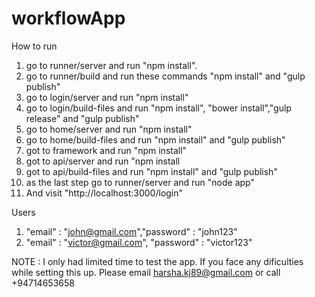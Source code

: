# workflowApp

How to run

1. go to runner/server and run "npm install".
2. go to runner/build and run these commands  "npm install" and "gulp publish"
3. go to login/server and run "npm install"
4. go to login/build-files and run "npm install", "bower install","gulp  release" and "gulp publish"
5. go to home/server and run "npm install"
6. go to home/build-files and run "npm install" and "gulp publish"
7. got to framework and run "npm install"
8. got to api/server and run "npm install
9. got to api/build-files and run "npm install" and "gulp publish"
10. as the last step go to runner/server and run "node app"
11. And visit "http://localhost:3000/login"

Users
1. "email" : "john@gmail.com","password" : "john123"
2. "email" : "victor@gmail.com", "password" : "victor123"


NOTE : I only had limited time to test the app. If you face any dificulties while setting this up. Please email harsha.kj89@gmail.com or call +94714653658

